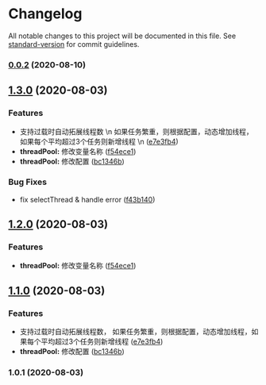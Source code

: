 # Changelog

All notable changes to this project will be documented in this file. See [standard-version](https://github.com/conventional-changelog/standard-version) for commit guidelines.

### [0.0.2](https://github.com/theanarkh/nodejs-threadpool/compare/v1.3.0...v0.0.2) (2020-08-10)

## [1.3.0](https://github.com/theanarkh/nodejs-threadpool/compare/v1.0.1...v1.3.0) (2020-08-03)


### Features

* 支持过载时自动拓展线程数 \n 如果任务繁重，则根据配置，动态增加线程，如果每个平均超过3个任务则新增线程 \n ([e7e3fb4](https://github.com/theanarkh/nodejs-threadpool/commit/e7e3fb47f080b6c57d7520c51b02b9065886c2f2))
* **threadPool:** 修改变量名称 ([f54ece1](https://github.com/theanarkh/nodejs-threadpool/commit/f54ece128e8f560ad2561ee7794d61e906bc270a))
* **threadPool:** 修改配置 ([bc1346b](https://github.com/theanarkh/nodejs-threadpool/commit/bc1346bbd0a8e79bbb4a4b58125a19cd5bfe2521))


### Bug Fixes

* fix selectThread & handle error ([f43b140](https://github.com/theanarkh/nodejs-threadpool/commit/f43b1401a50f9762267d641cb97bd370d77f4fad))

## [1.2.0](https://github.com/theanarkh/nodejs-threadpool/compare/v1.1.0...v1.2.0) (2020-08-03)


### Features

* **threadPool:** 修改变量名称 ([f54ece1](https://github.com/theanarkh/nodejs-threadpool/commit/f54ece128e8f560ad2561ee7794d61e906bc270a))

## [1.1.0](https://github.com/theanarkh/nodejs-threadpool/compare/v1.0.1...v1.1.0) (2020-08-03)


### Features

* 支持过载时自动拓展线程数， 如果任务繁重，则根据配置，动态增加线程，如果每个平均超过3个任务则新增线程 ([e7e3fb4](https://github.com/theanarkh/nodejs-threadpool/commit/e7e3fb47f080b6c57d7520c51b02b9065886c2f2))
* **threadPool:** 修改配置 ([bc1346b](https://github.com/theanarkh/nodejs-threadpool/commit/bc1346bbd0a8e79bbb4a4b58125a19cd5bfe2521))

### 1.0.1 (2020-08-03)
